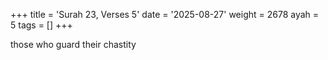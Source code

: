 +++
title = 'Surah 23, Verses 5'
date = '2025-08-27'
weight = 2678
ayah = 5
tags = []
+++

those who guard their chastity
